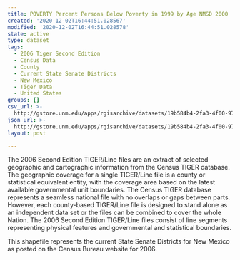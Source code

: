 ```yaml
---
title: POVERTY Percent Persons Below Poverty in 1999 by Age NMSD 2000
created: '2020-12-02T16:44:51.028567'
modified: '2020-12-02T16:44:51.028578'
state: active
type: dataset
tags:
  - 2006 Tiger Second Edition
  - Census Data
  - County
  - Current State Senate Districts
  - New Mexico
  - Tiger Data
  - United States
groups: []
csv_url: >-
  http://gstore.unm.edu/apps/rgisarchive/datasets/19b584b4-2fa3-4f00-97f4-a7543814ca71/nms234data591620055_sts_view.derived.csv
json_url: >-
  http://gstore.unm.edu/apps/rgisarchive/datasets/19b584b4-2fa3-4f00-97f4-a7543814ca71/nms234data591620055_sts_view.derived.json
layout: post

---
```

The 2006 Second Edition TIGER/Line files are an extract of selected geographic and cartographic information from the Census TIGER database.  The geographic coverage for a single TIGER/Line file is a county or statistical equivalent entity, with the coverage area based on the latest available governmental unit boundaries. The Census TIGER database represents a seamless national file with no overlaps or gaps between parts.  However, each county-based TIGER/Line file is designed to stand alone as an independent data set or the files can be combined to cover the whole Nation.  The 2006 Second Edition  TIGER/Line files consist of line segments representing physical features and governmental and statistical boundaries.  

This shapefile represents the current State Senate Districts for New Mexico as posted on the Census Bureau website for 2006.
